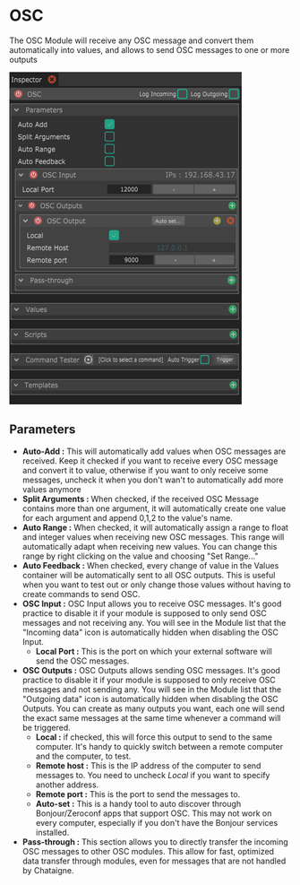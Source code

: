 # OSC

The OSC Module will receive any OSC message and convert them automatically into values, and allows to send OSC messages to one or more outputs

![](../../.gitbook/assets/osc.png)

## Parameters

* **Auto-Add :** This will automatically add values when OSC messages are received. Keep it checked if you want to receive every OSC message and convert it to value, otherwise if you want to only receive some messages, uncheck it when you don't wan't to automatically add more values anymore 
* **Split Arguments :** When checked, if the received OSC Message contains more than one argument, it will automatically create one value for each argument and append 0,1,2 to the value's name. 
* **Auto Range :** When checked, it will automatically assign a range to float and integer values when receiving new OSC messages. This range will automatically adapt when receiving new values. You can change this range by right clicking on the value and choosing "Set Range..." 
* **Auto Feedback :** When checked, every change of value in the Values container will be automatically sent to all OSC outputs. This is useful when you want to test out or only change those values without having to create commands to send OSC. 
* **OSC Input :** OSC Input allows you to receive OSC messages. It's good practice to disable it if your module is supposed to only send OSC messages and not receiving any. You will see in the Module list that the "Incoming data" icon is automatically hidden when disabling the OSC Input.
  * **Local Port :** This is the port on which your external software will send the OSC messages. 
* **OSC Outputs :** OSC Outputs allows sending OSC messages. It's good practice to disable it if your module is supposed to only receive OSC messages and not sending any. You will see in the Module list that the "Outgoing data" icon is automatically hidden when disabling the OSC Outputs. You can create as many outputs you want, each one will send the exact same messages at the same time whenever a command will be triggered.
  * **Local :** if checked, this will force this output to send to the same computer. It's handy to quickly switch between a remote computer and the computer, to test.
  * **Remote host :** This is the IP address of the computer to send messages to. You need to uncheck _Local_ if you want to specify another address.
  * **Remote port :** This is the port to send the messages to.
  * **Auto-set :** This is a handy tool to auto discover through Bonjour/Zeroconf  apps that support OSC. This may not work on every computer, especially if you don't have the Bonjour services installed. 
* **Pass-through :** This section allows you to directly transfer the incoming OSC messages to other OSC modules. This allow for fast, optimized data transfer through modules, even for messages that are not handled by Chataigne.

